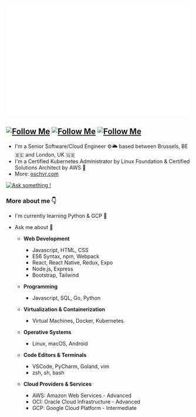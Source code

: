 <div align="center">
	<br>
	<a href="https://oschvr.com">
		<img src="https://raw.githubusercontent.com/oschvr/oschvr/master/header.svg" width="800" height="300">
	</a>
	<br>
</div>


[![Follow Me](https://img.shields.io/twitter/follow/oschvr?style=social)](https://twitter.com/oschvr)  [![Follow Me](https://img.shields.io/github/followers/oschvr?style=social)](https://github.com/oschvr) [![Follow Me](https://img.shields.io/mastodon/follow/109298225563075500?domain=https%3A%2F%2Fmastodon.online%2F&style=social)](https://mastodon.online/@oschvr)
---

- I'm a Senior Software/Cloud Engineer ⚙️🌥 based between Brussels, BE 🇧🇪 and London, UK 🇬🇧
- I'm a Certified Kubernetes Administrator by Linux Foundation & Certified Solutions Architect by AWS 📜
- More: [oschvr.com](https://oschvr.com)

[![Ask something !](https://img.shields.io/badge/Ask%20me-anything-1abc9c.svg)](https://gitHub.com/oschvr/ama)


 
### More about me 👇

- I'm currently learning Python & GCP 🌱 
- Ask me about 🤔 

	- **Web Development**
		- Javascript, HTML, CSS
		- ES6 Syntax, npm, Webpack
		- React, React Native, Redux, Expo
		- Node.js, Express 
		- Bootstrap, Tailwind

	- **Programming**
		- Javascript, SQL, Go, Python

	- **Virtualization & Containerization**
		- Virtual Machines, Docker, Kubernetes

	- **Operative Systems**
		- Linux, macOS, Android

	- **Code Editors & Terminals**
		- VSCode, PyCharm, Goland, vim
		- zsh, sh, bash

	- **Cloud Providers & Services**
		- AWS: Amazon Web Services - Advanced
		- OCI: Oracle Cloud Infrastructure - Advanced
		- GCP: Google Cloud Platform - Intermediate
